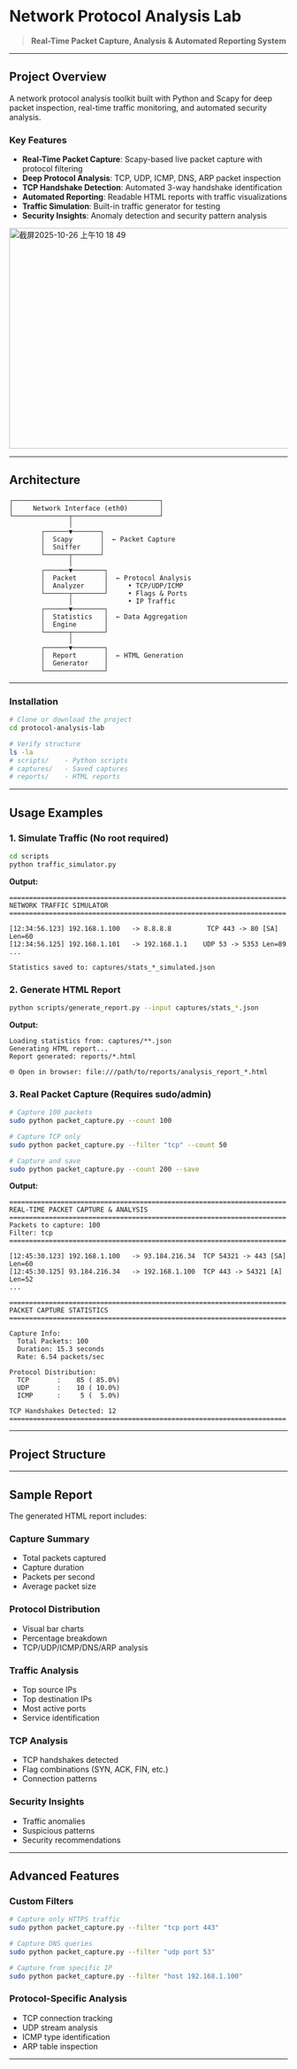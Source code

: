 # Network Protocol Analysis Lab

> **Real-Time Packet Capture, Analysis & Automated Reporting System**

---

## Project Overview

A network protocol analysis toolkit built with Python and Scapy for deep packet inspection, real-time traffic monitoring, and automated security analysis. 

### Key Features

- **Real-Time Packet Capture**: Scapy-based live packet capture with protocol filtering
- **Deep Protocol Analysis**: TCP, UDP, ICMP, DNS, ARP packet inspection
- **TCP Handshake Detection**: Automated 3-way handshake identification
- **Automated Reporting**: Readable HTML reports with traffic visualizations
- **Traffic Simulation**: Built-in traffic generator for testing
- **Security Insights**: Anomaly detection and security pattern analysis
<img width="699" height="399" alt="截屏2025-10-26 上午10 18 49" src="https://github.com/user-attachments/assets/c46565ef-4a1c-4d6c-8c2f-dc8e6e1233f0" />

  

---

## Architecture

```
┌─────────────────────────────────────┐
│     Network Interface (eth0)        │
└──────────────┬──────────────────────┘
               │
        ┌──────▼───────┐
        │  Scapy       │  ← Packet Capture
        │  Sniffer     │
        └──────┬───────┘
               │
        ┌──────▼────────┐
        │  Packet       │  ← Protocol Analysis
        │  Analyzer     │     • TCP/UDP/ICMP
        └──────┬────────┘     • Flags & Ports
               │              • IP Traffic
        ┌──────▼────────┐
        │  Statistics   │  ← Data Aggregation
        │  Engine       │
        └──────┬────────┘
               │
        ┌──────▼────────┐
        │  Report       │  ← HTML Generation
        │  Generator    │
        └───────────────┘
```

---
### Installation

```bash
# Clone or download the project
cd protocol-analysis-lab

# Verify structure
ls -la
# scripts/    - Python scripts
# captures/   - Saved captures
# reports/    - HTML reports
```

---

## Usage Examples

### 1. **Simulate Traffic** (No root required)

```bash
cd scripts
python traffic_simulator.py
```

**Output:**
```
======================================================================
NETWORK TRAFFIC SIMULATOR
======================================================================

[12:34:56.123] 192.168.1.100   -> 8.8.8.8         TCP 443 -> 80 [SA] Len=60
[12:34:56.125] 192.168.1.101   -> 192.168.1.1    UDP 53 -> 5353 Len=89
...

Statistics saved to: captures/stats_*_simulated.json
```

### 2. **Generate HTML Report**

```bash
python scripts/generate_report.py --input captures/stats_*.json
```

**Output:**
```
Loading statistics from: captures/**.json
Generating HTML report...
Report generated: reports/*.html

🌐 Open in browser: file:///path/to/reports/analysis_report_*.html
```

### 3. **Real Packet Capture** (Requires sudo/admin)

```bash
# Capture 100 packets
sudo python packet_capture.py --count 100

# Capture TCP only
sudo python packet_capture.py --filter "tcp" --count 50

# Capture and save
sudo python packet_capture.py --count 200 --save
```

**Output:**
```
======================================================================
REAL-TIME PACKET CAPTURE & ANALYSIS
======================================================================
Packets to capture: 100
Filter: tcp
======================================================================

[12:45:30.123] 192.168.1.100   -> 93.184.216.34  TCP 54321 -> 443 [SA]  Len=60
[12:45:30.125] 93.184.216.34   -> 192.168.1.100  TCP 443 -> 54321 [A]   Len=52
...

======================================================================
PACKET CAPTURE STATISTICS
======================================================================

Capture Info:
  Total Packets: 100
  Duration: 15.3 seconds
  Rate: 6.54 packets/sec

Protocol Distribution:
  TCP       :    85 ( 85.0%)
  UDP       :    10 ( 10.0%)
  ICMP      :     5 (  5.0%)

TCP Handshakes Detected: 12
======================================================================
```

---

##  Project Structure

---

## Sample Report

The generated HTML report includes:

### **Capture Summary**
- Total packets captured
- Capture duration
- Packets per second
- Average packet size

### **Protocol Distribution**
- Visual bar charts
- Percentage breakdown
- TCP/UDP/ICMP/DNS/ARP analysis

### **Traffic Analysis**
- Top source IPs
- Top destination IPs
- Most active ports
- Service identification

### **TCP Analysis**
- TCP handshakes detected
- Flag combinations (SYN, ACK, FIN, etc.)
- Connection patterns

### **Security Insights**
- Traffic anomalies
- Suspicious patterns
- Security recommendations

---

## Advanced Features

### Custom Filters
```bash
# Capture only HTTPS traffic
sudo python packet_capture.py --filter "tcp port 443"

# Capture DNS queries
sudo python packet_capture.py --filter "udp port 53"

# Capture from specific IP
sudo python packet_capture.py --filter "host 192.168.1.100"
```

### Protocol-Specific Analysis
- TCP connection tracking
- UDP stream analysis  
- ICMP type identification
- ARP table inspection

---
